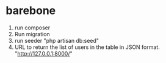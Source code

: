 # barebone
1. run composer
2. Run migration
3. run seeder
   "php artisan db:seed"
4. URL to return the list of users in the table in JSON format.
   "http://127.0.0.1:8000/"
